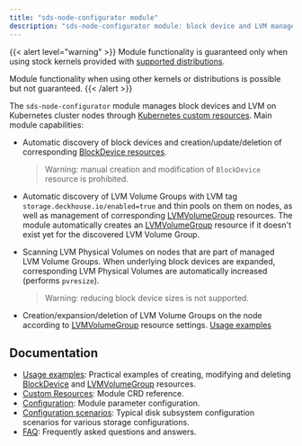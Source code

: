 ```yaml
---
title: "sds-node-configurator module"
description: "sds-node-configurator module: block device and LVM management"
---
```


{{< alert level="warning" >}}
Module functionality is guaranteed only when using stock kernels provided with [supported distributions](/products/kubernetes-platform/documentation/v1/reference/supported_versions.html#linux).

Module functionality when using other kernels or distributions is possible but not guaranteed.
{{< /alert >}}

The `sds-node-configurator` module manages block devices and LVM on Kubernetes cluster nodes through [Kubernetes custom resources](./cr.html). Main module capabilities:

- Automatic discovery of block devices and creation/update/deletion of corresponding [BlockDevice resources](./cr.html#blockdevice).

  > Warning: manual creation and modification of `BlockDevice` resource is prohibited.

- Automatic discovery of LVM Volume Groups with LVM tag `storage.deckhouse.io/enabled=true` and thin pools on them on nodes, as well as management of corresponding [LVMVolumeGroup](./cr.html#lvmvolumegroup) resources. The module automatically creates an [LVMVolumeGroup](./cr.html#lvmvolumegroup) resource if it doesn't exist yet for the discovered LVM Volume Group.

- Scanning LVM Physical Volumes on nodes that are part of managed LVM Volume Groups. When underlying block devices are expanded, corresponding LVM Physical Volumes are automatically increased (performs `pvresize`).

  > Warning: reducing block device sizes is not supported.

- Creation/expansion/deletion of LVM Volume Groups on the node according to [LVMVolumeGroup](./cr.html#lvmvolumegroup) resource settings. [Usage examples](./usage.html#working-with-lvmvolumegroup-resources)

## Documentation

- [Usage examples](./usage.html): Practical examples of creating, modifying and deleting [BlockDevice](./cr.html#blockdevice) and [LVMVolumeGroup](./cr.html#lvmvolumegroup) resources.
- [Custom Resources](./cr.html): Module CRD reference.
- [Configuration](./configuration.html): Module parameter configuration.
- [Configuration scenarios](./layouts.html): Typical disk subsystem configuration scenarios for various storage configurations.
- [FAQ](./faq.html): Frequently asked questions and answers.